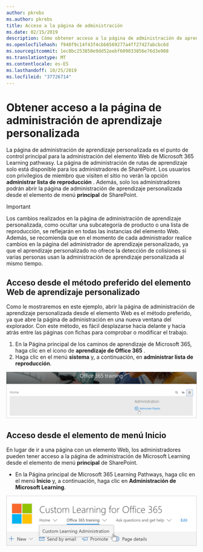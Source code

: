 ```yaml
---
author: pkrebs
ms.author: pkrebs
title: Acceso a la página de administración
ms.date: 02/15/2019
description: Cómo obtener acceso a la página de administración de aprendizaje personalizada desde el elemento Web o el menú
ms.openlocfilehash: f948f9c14f43f4cbb6569277a4ff27427abcbc6d
ms.sourcegitcommit: 1ec8bc253850e9dd52eebf609033856e76d3e908
ms.translationtype: MT
ms.contentlocale: es-ES
ms.lasthandoff: 10/25/2019
ms.locfileid: "37726714"
---
```

# <a name="access-the-custom-learning-administration-page"></a>Obtener acceso a la página de administración de aprendizaje personalizada

La página de administración de aprendizaje personalizada es el punto de control principal para la administración del elemento Web de Microsoft 365 Learning pathwasy. La página de administración de rutas de aprendizaje solo está disponible para los administradores de SharePoint. Los usuarios con privilegios de miembro que visiten el sitio no verán la opción **administrar lista de reproducción** . Además, solo los administradores podrán abrir la página de administración de aprendizaje personalizada desde el elemento de menú **principal** de SharePoint.  

> [!IMPORTANT]
> Los cambios realizados en la página de administración de aprendizaje personalizada, como ocultar una subcategoría de producto o una lista de reproducción, se reflejarán en todas las instancias del elemento Web. Además, se recomienda que en el momento de cada administrador realice cambios en la página del administrador de aprendizaje personalizado, ya que el aprendizaje personalizado no ofrece la detección de colisiones si varias personas usan la administración de aprendizaje personalizada al mismo tiempo.  

## <a name="access-from-the-custom-learning-web-part---preferred-method"></a>Acceso desde el método preferido del elemento Web de aprendizaje personalizado
Como le mostraremos en este ejemplo, abrir la página de administración de aprendizaje personalizada desde el elemento Web es el método preferido, ya que abre la página de administración en una nueva ventana del explorador. Con este método, es fácil desplazarse hacia delante y hacia atrás entre las páginas con fichas para comprobar o modificar el trabajo.  

1. En la Página principal de los caminos de aprendizaje de Microsoft 365, haga clic en el icono de **aprendizaje de Office 365** .
2. Haga clic en el menú **sistema** y, a continuación, en **administrar lista de reproducción**. 

![CG-adminaccbtn. png](media/cg-adminaccbtn.png)

## <a name="access-from-the-home-menu-item"></a>Acceso desde el elemento de menú Inicio
En lugar de ir a una página con un elemento Web, los administradores pueden tener acceso a la página de administración de Microsoft Learning desde el elemento de menú **principal** de SharePoint. 

- En la Página principal de Microsoft 365 Learning Pathways, haga clic en el menú **Inicio** y, a continuación, haga clic en **Administración de Microsoft Learning**.

![CG-adminaccmenu. png](media/cg-adminaccmenu.png)